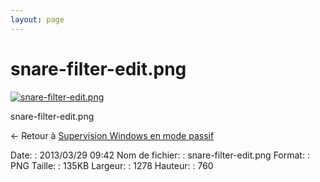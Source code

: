 ```yaml
---
layout: page
---
```


snare-filter-edit.png
=====================

[![snare-filter-edit.png](/assets/media/snare-filter-edit.png@cache=&w=899&h=535 "snare-filter-edit.png")](/assets/media/snare-filter-edit.png@cache= "Afficher le fichier original")

snare-filter-edit.png

← Retour à [Supervision Windows en mode
passif](../nagios/supervision-windows-passif.html "nagios:supervision-windows-passif")

Date:
:   2013/03/29 09:42
Nom de fichier:
:   snare-filter-edit.png
Format:
:   PNG
Taille:
:   135KB
Largeur:
:   1278
Hauteur:
:   760

